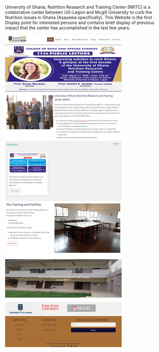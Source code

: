University of Ghana, Nutrition Research and Training Center (NRTC) is a colaborative center between UG-Legon and Mcgill University to curb the Nutrition issues in Ghana (Asasewa specifically). 
This Website is the first Display point for interested persons and contains brief display of previous impact that the center has accomplished in the last few years.

![alt text](https://github.com/Samjay1/images/blob/master/nrtc.png)
